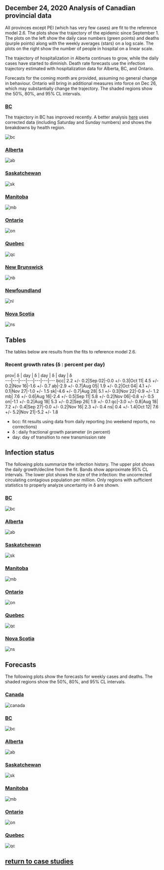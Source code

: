 ## December 24, 2020 Analysis of Canadian provincial data

All provinces except PEI (which has very few cases) are fit to the reference model 2.6.
The plots show the trajectory of the epidemic since September 1.
The plots on the left show the daily case numbers (green points) and deaths (purple points) along with
the weekly averages (stars) on a log scale.
The plots on the right show the number of people in hospital on a linear scale.

The trajectory of hospitalization in Alberta continues to grow, while the daily cases have started to diminish.
Death rate forecasts use the infection trajectory estimated with hospitalization data for Alberta, BC, and Ontario.

Forecasts for the coming month are provided, assuming no general change in behaviour.
Ontario will bring in additional measures into force on Dec 26, which may substantially change the trajectory.
The shaded regions show the 50%, 80%, and 95% CL intervals.

### [BC](img/bcc_2_6_1224.pdf)

The trajectory in BC has improved recently.
A better analysis [here](../bc20201224) uses corrected data (including Saturday and Sunday numbers) and shows
the breakdowns by health region.

![bc](img/bcc_2_6_1224.png)

### [Alberta](img/ab_2_6_1224.pdf)

![ab](img/ab_2_6_1224.png)

### [Saskatchewan](img/sk_2_6_1224.pdf)

![sk](img/sk_2_6_1224.png)

### [Manitoba](img/mb_2_6_1224.pdf)

![mb](img/mb_2_6_1224.png)

### [Ontario](img/on_2_6_1224.pdf)

![on](img/on_2_6_1224.png)

### [Quebec](img/qc_2_6_1224.pdf)

![qc](img/qc_2_6_1224.png)

### [New Brunswick](img/nb_2_6_1224.pdf)

![nb](img/nb_2_6_1224.png)

### [Newfoundland](img/nl_2_6_1224.pdf)

![nl](img/nl_2_6_1224.png)

### [Nova Scotia](img/ns_2_6_1224.pdf)

![ns](img/ns_2_6_1224.png)

## Tables

The tables below are results from the fits to reference model 2.6.

### Recent growth rates (&delta; : percent per day)

prov| &delta; | day | &delta; | day | &delta; | day | &delta;  
---|---|---|---|---|---|---
bcc| 2.2 +/-  0.2|Sep 02|-0.0 +/-  0.3|Oct 11| 4.5 +/-  0.2|Nov 16|-1.6 +/-  0.7
ab|-2.9 +/-  0.7|Aug 05| 1.9 +/-  0.2|Oct 04| 4.1 +/-  0.1|Nov 27|-1.0 +/-  1.5
sk|-4.6 +/-  0.7|Aug 28| 5.1 +/-  0.3|Nov 22|-0.9 +/-  1.2
mb| 7.6 +/-  0.6|Aug 16|-2.4 +/-  0.5|Sep 11| 5.8 +/-  0.2|Nov 06|-0.8 +/-  0.5
on|-1.1 +/-  0.2|Aug 18| 5.3 +/-  0.2|Sep 26| 1.9 +/-  0.1
qc|-3.0 +/-  0.8|Aug 18| 7.2 +/-  0.4|Sep 27|-0.0 +/-  0.2|Nov 16| 2.3 +/-  0.4
ns| 0.4 +/-  1.4|Oct 12| 7.6 +/-  5.2|Nov 21|-5.2 +/-  1.8

* bcc: fit results using data from daily reporting (no weekend reports, no corrections)
* &delta; : daily fractional growth parameter (in percent)
* day: day of transition to new transmission rate

## Infection status

The following plots summarize the infection history.
The upper plot shows the daily growth/decline from the fit. Bands show approximate 95% CL intervals.
The lower plot shows the size of the infection: the uncorrected circulating contagious population per
million.
Only regions with sufficient statistics to properly analyze uncertainty in &delta; are shown.

### [BC](img/bcc-summary.pdf)

![bc](img/bcc-summary.png)

### [Alberta](img/ab-summary.pdf)

![ab](img/ab-summary.png)

### [Saskatchewan](img/sk-summary.pdf)

![sk](img/sk-summary.png)

### [Manitoba](img/mb-summary.pdf)

![mb](img/mb-summary.png)

### [Ontario](img/on-summary.pdf)

![on](img/on-summary.png)

### [Quebec](img/qc-summary.pdf)

![qc](img/qc-summary.png)

### [Nova Scotia](img/ns-summary.pdf)

![ns](img/ns-summary.png)


## Forecasts

The following plots show the forecasts for weekly cases and deaths. The shaded regions show the 50%, 80%, and 95% CL intervals.

### [Canada](img/canada-forecast.pdf)

![canada](img/canada-forecast.png)

### [BC](img/bc-forecast.pdf)

![bc](img/bc-forecast.png)

### [Alberta](img/ab-forecast.pdf)

![ab](img/ab-forecast.png)

### [Saskatchewan](img/sk-forecast.pdf)

![sk](img/sk-forecast.png)

### [Manitoba](img/mb-forecast.pdf)

![mb](img/mb-forecast.png)

### [Ontario](img/on-forecast.pdf)

![on](img/on-forecast.png)

### [Quebec](img/qc-forecast.pdf)

![qc](img/qc-forecast.png)


## [return to case studies](../index.md)

